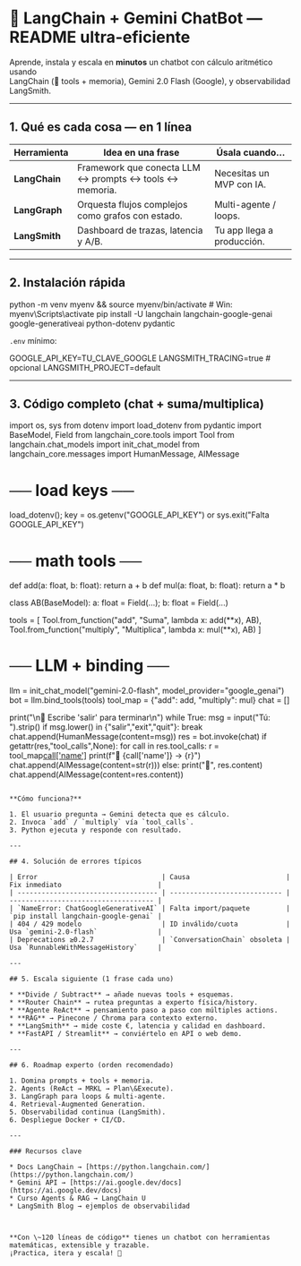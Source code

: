 # 🚀 LangChain + Gemini ChatBot — README ultra-eficiente

Aprende, instala y escala en **minutos** un chatbot con cálculo aritmético usando  
LangChain (🧰 tools + memoria), Gemini 2.0 Flash (Google), y observabilidad LangSmith.

---

## 1. Qué es cada cosa — en 1 línea

| Herramienta | Idea en una frase | Úsala cuando… |
|-------------|------------------|----------------|
| **LangChain** | Framework que conecta LLM ↔ prompts ↔ tools ↔ memoria. | Necesitas un MVP con IA. |
| **LangGraph** | Orquesta flujos complejos como grafos con estado. | Multi-agente / loops. |
| **LangSmith** | Dashboard de trazas, latencia y A/B. | Tu app llega a producción. |

---

## 2. Instalación rápida

python -m venv myenv && source myenv/bin/activate   # Win: myenv\Scripts\activate
pip install -U langchain langchain-google-genai google-generativeai python-dotenv pydantic


`.env` mínimo:

GOOGLE_API_KEY=TU_CLAVE_GOOGLE
LANGSMITH_TRACING=true           # opcional
LANGSMITH_PROJECT=default


---

## 3. Código completo (chat + suma/multiplica)

import os, sys
from dotenv import load_dotenv
from pydantic import BaseModel, Field
from langchain_core.tools import Tool
from langchain.chat_models import init_chat_model
from langchain_core.messages import HumanMessage, AIMessage

# ── load keys ──
load_dotenv(); key = os.getenv("GOOGLE_API_KEY") or sys.exit("Falta GOOGLE_API_KEY")

# ── math tools ──
def add(a: float, b: float):  return a + b
def mul(a: float, b: float):  return a * b

class AB(BaseModel): a: float = Field(...); b: float = Field(...)

tools = [ Tool.from_function("add", "Suma",  lambda x: add(**x), AB),
          Tool.from_function("multiply", "Multiplica", lambda x: mul(**x), AB) ]

# ── LLM + binding ──
llm = init_chat_model("gemini-2.0-flash", model_provider="google_genai")
bot = llm.bind_tools(tools)
tool_map = {"add": add, "multiply": mul}
chat = []

print("\n🤖 Escribe 'salir' para terminar\n")
while True:
    msg = input("Tú: ").strip()
    if msg.lower() in {"salir","exit","quit"}: break
    chat.append(HumanMessage(content=msg))
    res = bot.invoke(chat)
    if getattr(res,"tool_calls",None):
        for call in res.tool_calls:
            r = tool_map[call['name']](**call['args'])
            print(f"🔧 {call['name']} → {r}")
            chat.append(AIMessage(content=str(r)))
    else:
        print("🤖", res.content)
        chat.append(AIMessage(content=res.content))
```

**Cómo funciona?**

1. El usuario pregunta → Gemini detecta que es cálculo.
2. Invoca `add` / `multiply` vía `tool_calls`.
3. Python ejecuta y responde con resultado.

---

## 4. Solución de errores típicos

| Error                               | Causa                        | Fix inmediato                        |
| ----------------------------------- | ---------------------------- | ------------------------------------ |
| `NameError: ChatGoogleGenerativeAI` | Falta import/paquete         | `pip install langchain-google-genai` |
| 404 / 429 modelo                    | ID inválido/cuota            | Usa `gemini-2.0-flash`               |
| Deprecations ≥0.2.7                 | `ConversationChain` obsoleta | Usa `RunnableWithMessageHistory`     |

---

## 5. Escala siguiente (1 frase cada uno)

* **Divide / Subtract** → añade nuevas tools + esquemas.
* **Router Chain** → rutea preguntas a experto física/history.
* **Agente ReAct** → pensamiento paso a paso con múltiples actions.
* **RAG** → Pinecone / Chroma para contexto externo.
* **LangSmith** → mide coste €, latencia y calidad en dashboard.
* **FastAPI / Streamlit** → conviértelo en API o web demo.

---

## 6. Roadmap experto (orden recomendado)

1. Domina prompts + tools + memoria.
2. Agents (ReAct → MRKL → Plan\&Execute).
3. LangGraph para loops & multi-agente.
4. Retrieval-Augmented Generation.
5. Observabilidad continua (LangSmith).
6. Despliegue Docker + CI/CD.

---

### Recursos clave

* Docs LangChain → [https://python.langchain.com/](https://python.langchain.com/)
* Gemini API → [https://ai.google.dev/docs](https://ai.google.dev/docs)
* Curso Agents & RAG → LangChain U
* LangSmith Blog → ejemplos de observabilidad



**Con \~120 líneas de código** tienes un chatbot con herramientas matemáticas, extensible y trazable.
¡Practica, itera y escala! 🚀


